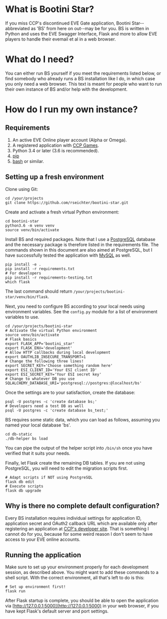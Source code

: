 # What is Bootini Star?

If you miss CCP's discontinued EVE Gate application, Bootini Star--abbreviated
as 'BS' from here on out--may be for you. BS is written in Python and uses the
EVE Swagger Interface, Flask and more to allow EVE players to handle their
evemail et al in a web browser.

# What do I need?

You can either run BS yourself if you meet the requirements listed below, or
find somebody who already runs a BS installation like I do, in which case you
only need a web browser. This text is meant for people who want to run their own
instance of BS and/or help with the development.

# How do I run my own instance?

## Requirements

1. An active EVE Online player account (Alpha or Omega).
1. A registered application with [CCP Games](https://developers.eveonline.com).
1. Python 3.4 or later (3.6 is recommended).
1. [pip](https://pypi.python.org/pypi/pip)
1. [bash](https://www.gnu.org/software/bash/) or similar.

## Setting up a fresh environment

Clone using Git:

```shell
cd /your/projects
git clone https://github.com/rseichter/bootini-star.git
```

Create and activate a fresh virtual Python environment:

```shell
cd bootini-star
python3.6 -m venv venv
source venv/bin/activate
```

Install BS and required packages. Note that I use a
[PostgreSQL](https://www.postgresql.org) database and the necessary package is
therefore listed in the requirements file. The commands shown in this document
are also aimed at PostgreSQL, but I have successfully tested the application
with [MySQL](https://www.mysql.com) as well.

```shell
pip install -e .
pip install -r requirements.txt
# For developers
pip install -r requirements-testing.txt
which flask
```

The last command should return ```/your/projects/bootini-star/venv/bin/flask```.

Next, you need to configure BS according to your local needs using environment
variables. See the ```config.py``` module for a list of environment variables
to use.

```shell
cd /your/projects/bootini-star
# Activate the virtual Python environment
source venv/bin/activate
# Flask basics
export FLASK_APP='bootini_star'
export FLASK_ENV='development'
# Allow HTTP callbacks during local development
export OAUTHLIB_INSECURE_TRANSPORT=1
# Change the following three lines!
export SECRET_KEY='Choose something random here'
export ESI_CLIENT_ID='Your ESI client ID'
export ESI_SECRET_KEY='Your ESI secret key'
# Change to whatever DB you use
SQLALCHEMY_DATABASE_URI='postgresql://postgres:@localhost/bs'
```
Once the settings are to your satisfaction,
create the database:

```shell
psql -U postgres -c 'create database bs;'
# Developers need a test DB as well
psql -U postgres -c 'create database bs_test;'
```

BS requires some static data, which you can load as follows, assuming you named
your local database 'bs'.

```shell
cd db-static
./db-helper bs load
```

You can pipe the output of the helper script into ```/bin/sh``` once you have
verified that it suits your needs.

Finally, let Flask create the remaining DB tables. If you are not using
PostgreSQL, you will need to edit the migration scripts first.

```shell
# Adapt scripts if NOT using PostgreSQL
flask db edit
# Execute scripts
flask db upgrade
```

## Why is there no complete default configuration?

Every BS installation requires individual settings for application ID,
application secret and OAuth2 callback URL which are available only after
registering an application at [CCP's developer
site](https://developers.eveonline.com). That is something I cannot do for you,
because for some weird reason I don't seem to have access to your EVE online
accounts.

## Running the application

Make sure to set up your environment properly for each development session, as
described above. You might want to add these commands to a shell script. With
the correct environment, all that's left to do is this:

```shell
# Set up environment first!
flask run
```

After Flask startup is complete, you should be able to open the application via
[http://127.0.0.1:5000](http://127.0.0.1:5000) in your web browser, if you have
kept Flask's default server and port settings.
